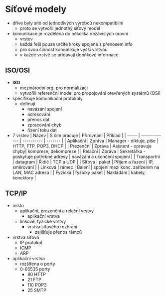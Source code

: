 # Síťové modely

- dříve byly sítě od jednotlivých výrobců nekompatibilní
  - proto se vytvořil jednotný síťový model
- komunikace je rozdělena do několika nezávislých úrovní
  - vrstev
  - každá řeší pouze určité kroky spojené s přenosem info
  - pro svou činnost komunikuje vyšší vrstvou
  - v každé vrstvě se přidávají dopňkové informace

## ISO/OSI

- **ISO**
  - mezinárodní org. pro normalizaci
  - vytvořili referenční model pro propojování otevřených systémů (OSI)
- specifikuje komunikační protokoly
  - definují
    - navázání spojení
    - adresování
    - přenos dat
    - zpracování chyb
    - řízení toku dat
- 7 vrstev
| Název | S čím pracuje | Přirovnání | Příklad |
| ----- | ------------- | ---------- | ------- |
| Aplikační | Zpráva | Manager - diktuje, píše | HTTP, FTP, POP3, DHCP |
| Prezenční | Zpráva | Asistent - opravuje chyby| komprese, dekomprese |
| Relační | Zpráva | Sekretářka - poskytuje potřebné adresy | navázání a ukončení spojení | 
| Transportní | datagram | Řidič | TCP a UDP |
| Síťová | paket | Přijem a řazení | IP, směrování |
| Linková | rámec | Balení | spojení mezi konc. zařízením na LAN, MAC adresa |
| Fyzická | fyzický paket | Nakládání | kabely, konektory |

## TCP/IP

- místo
  - aplikační, prezenční a relační vrstvy
    - aplikační vrstva
  - linkové, fyzické vrstvy
    - vrstva síťového rozhraní
      - zajišťuje přenos rámců
- vrstva síťová
  - IP protokol
  - ICMP
  - ARP
- aplikační vrstva
  - rozšířena o porty
  - 0-65535 porty
    - 80 HTTP
    - 21 FTP
    - 110 POP3
    - 25 SMTP
